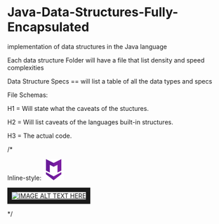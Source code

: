 # Java-Data-Structures-Fully-Encapsulated
 implementation of data structures in the Java language 
 
 Each  data structure Folder will have a file that list density and speed complexities
 
 Data Structure Specs == will list a table of all the data types and specs
 
 File Schemas:
 
 H1 = Will state what the caveats of the stuctures.  
 
 H2 = Will list caveats of the languages built-in structures.
 
 H3 = The actual code.
 
/*

Inline-style: 
![alt text](https://github.com/adam-p/markdown-here/raw/master/src/common/images/icon48.png "Logo Title Text 1")

<a href="http://www.youtube.com/watch?feature=player_embedded&v=YOUTUBE_VIDEO_ID_HERE
" target="_blank"><img src="http://img.youtube.com/vi/YOUTUBE_VIDEO_ID_HERE/0.jpg" 
alt="IMAGE ALT TEXT HERE" width="240" height="180" border="10" /></a>

*/
